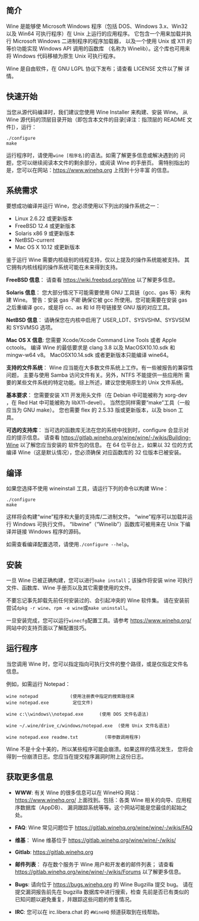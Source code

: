 ## 简介

Wine 是能够使 Microsoft Windows 程序（包括 DOS、Windows 3.x、Win32
以及 Win64 可执行程序）在 Unix 上运行的应用程序。
它包含一个用来加载并执行 Microsoft Windows 二进制程序的程序加载器，
以及一个使用 Unix 或 X11 的等价功能实现 Windows API 调用的函数库
（名称为 Winelib）。这个库也可用来将 Windows 代码移植为原生 Unix
可执行程序。

Wine 是自由软件，在 GNU LGPL 协议下发布；请查看 LICENSE 文件以了解
详情。


## 快速开始

当您从源代码编译时，我们建议您使用 Wine Installer 来构建、安装 Wine。
从 Wine 源代码的顶层目录开始（即包含本文件的目录[译注：指顶层的 README
文件]），运行：

```
./configure
make
```

运行程序时，请使用`wine [程序名]`的语法。如需了解更多信息或解决遇到的
问题，您可以继续阅读本文件的剩余部分，或阅读 Wine 的手册页。
需特别指出的是，您可以在网站：https://www.winehq.org 上找到十分丰富
的信息。


## 系统需求

要想成功编译并运行 Wine，您必须使用以下列出的操作系统之一：

- Linux 2.6.22 或更新版本
- FreeBSD 12.4 或更新版本
- Solaris x86 9 或更新版本
- NetBSD-current
- Mac OS X 10.12 或更新版本

鉴于运行 Wine 需要内核级别的线程支持，仅以上提及的操作系统能被支持。
其它拥有内核线程的操作系统可能在未来得到支持。

**FreeBSD 信息**：
  请查看 https://wiki.freebsd.org/Wine 以了解更多信息。

**Solaris 信息**：
  您大部分情况下可能需要使用 GNU 工具链（gcc、gas 等）来构建 Wine。
  警告：安装 gas *不能* 确保它被 gcc 所使用。您可能需要在安装 gas
  之后重编译 gcc，或是将 cc、as 和 ld 符号链接至 GNU 版的对应工具。

**NetBSD 信息**：
  请确保您在内核中启用了 USER_LDT、SYSVSHM、SYSVSEM 和 SYSVMSG 选项。

**Mac OS X 信息**:
  您需要 Xcode/Xcode Command Line Tools 或者 Apple cctools。
  编译 Wine 的最低要求是 clang 3.8 以及 MacOSX10.10.sdk 和 mingw-w64 v8。
  MacOSX10.14.sdk 或者更新版本只能编译 wine64。

**支持的文件系统**：
  Wine 应当能在大多数文件系统上工作。有一些被报告的兼容性问题，
  主要与使用 Samba 访问文件有关。另外，NTFS 不能提供一些应用所
  需要的某些文件系统的特定功能。综上所述，建议您使用原生的 Unix
  文件系统。

**基本要求**：
  您需要安装 X11 开发用头文件（在 Debian 中可能被称为 xorg-dev
  ，在 Red Hat 中可能被称为 libX11-devel）。
  当然您同样需要“make”工具（一般应当为 GNU make）。
  您也需要 flex 的 2.5.33 版或更新版本，以及 bison 工具。

**可选的支持库**：
  当可选的函数库无法在您的系统中找到时，configure 会显示对应的提示信息。
  请查看 https://gitlab.winehq.org/wine/wine/-/wikis/Building-Wine 以了解您应当安装的
  软件包的信息。
  在 64 位平台上，如果以 32 位的方式编译 Wine（这是默认情况），您必须确保
  对应函数库的 32 位版本已被安装。

## 编译

如果您选择不使用 wineinstall 工具，请运行下列的命令以构建 Wine：

```
./configure
make
```

这样将会构建“wine”程序和大量的支持库/二进制文件。
“wine”程序可以加载并运行 Windows 可执行文件。
“libwine”（“Winelib”）函数库可被用来在 Unix 下编译并链接 Windows
程序的源码。

如需查看编译配置选项，请使用`./configure --help`。

## 安装

一旦 Wine 已被正确构建，您可以进行`make install`；该操作将安装 wine
可执行文件、函数库、Wine 手册页以及其它需要使用的文件。

不要忘记事先卸载先前任何安装过的、会引起冲突的 Wine 软件集。
请在安装前尝试`dpkg -r wine`、`rpm -e wine`或`make uninstall`。

一旦安装完成，您可以运行`winecfg`配置工具。请参考 https://www.winehq.org/
网站中的支持页面以了解配置技巧。


## 运行程序

当您调用 Wine 时，您可以指定指向可执行文件的整个路径，或是仅指定文件名
信息。

例如，如需运行 Notepad：

```
wine notepad            (使用注册表中指定的搜索路径来
wine notepad.exe         定位文件)

wine c:\\windows\\notepad.exe      (使用 DOS 文件名语法)

wine ~/.wine/drive_c/windows/notepad.exe  (使用 Unix 文件名语法)

wine notepad.exe readme.txt          (带参数调用程序)
```

Wine 不是十全十美的，所以某些程序可能会崩溃。如果这样的情况发生，
您将会得到一份崩溃日志。您应当在提交程序漏洞时附上这份日志。


## 获取更多信息

- **WWW**: 有关 Wine 的很多信息可以在 WineHQ 网站：https://www.winehq.org/
	上面找到。包括：各类 Wine 相关的向导、应用程序数据库（AppDB）、
	漏洞跟踪系统等等。这个网站可能是您最佳的起始之处。

- **FAQ**: Wine 常见问题位于 https://gitlab.winehq.org/wine/wine/-/wikis/FAQ

- **维基**： Wine 维基位于 https://gitlab.winehq.org/wine/wine/-/wikis/

- **Gitlab**: https://gitlab.winehq.org

- **邮件列表**：
	存在数个服务于 Wine 用户和开发者的邮件列表；
	请查看 https://gitlab.winehq.org/wine/wine/-/wikis/Forums 以了解更多信息。

- **Bugs**: 请向位于 https://bugs.winehq.org 的 Wine Bugzilla 提交 bug。
	请在提交漏洞报告前先在 bugzilla 数据库中进行搜索，检查
	先前是否已有类似的已知问题以避免重复，并跟踪这些问题的修复情况。

- **IRC**: 您可以在 irc.libera.chat 的 `#WineHQ` 频道获取到在线帮助。
